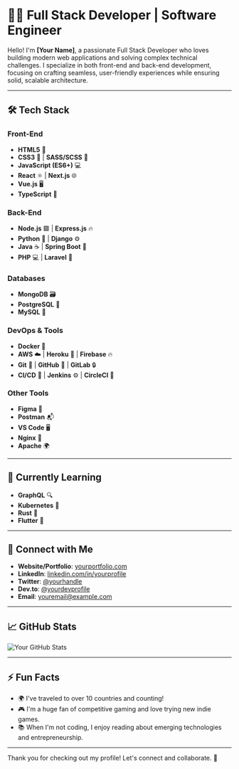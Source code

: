# 👨‍💻 Full Stack Developer | Software Engineer

Hello! I'm **[Your Name]**, a passionate Full Stack Developer who loves building modern web applications and solving complex technical challenges. I specialize in both front-end and back-end development, focusing on crafting seamless, user-friendly experiences while ensuring solid, scalable architecture.

---

## 🛠️ Tech Stack

### Front-End
- **HTML5** 📝
- **CSS3** 🎨 | **SASS/SCSS** 💅
- **JavaScript (ES6+)** 💻
- **React** ⚛️ | **Next.js** 🌐
- **Vue.js** 🖥️
- **TypeScript** 🔧

### Back-End
- **Node.js** 🟩 | **Express.js** 🔥
- **Python** 🐍 | **Django** ⚙️
- **Java** ☕ | **Spring Boot** 🚀
- **PHP** 💻 | **Laravel** 🌱

### Databases
- **MongoDB** 🗃️
- **PostgreSQL** 🐘
- **MySQL** 💾

### DevOps & Tools
- **Docker** 🐳
- **AWS** ☁️ | **Heroku** 🚀 | **Firebase** 🔥
- **Git** 🐙 | **GitHub** 💼 | **GitLab** 🔒
- **CI/CD** 🔄 | **Jenkins** ⚙️ | **CircleCI** 🔵

### Other Tools
- **Figma** 🎨
- **Postman** 📬
- **VS Code** 🖥️
- **Nginx** 🚧
- **Apache** 🌍

---

## 🌱 Currently Learning

- **GraphQL** 🔍
- **Kubernetes** 🐙
- **Rust** 🦀
- **Flutter** 📱

---

## 🔗 Connect with Me

- **Website/Portfolio**: [yourportfolio.com](https://yourportfolio.com)
- **LinkedIn**: [linkedin.com/in/yourprofile](https://linkedin.com/in/yourprofile)
- **Twitter**: [@yourhandle](https://twitter.com/yourhandle)
- **Dev.to**: [@yourdevprofile](https://dev.to/yourdevprofile)
- **Email**: [youremail@example.com](mailto:youremail@example.com)

---

## 📈 GitHub Stats

![Your GitHub Stats](https://github-readme-stats.vercel.app/api?username=yourusername&show_icons=true&hide_title=true&count_private=true&hide=prs)

---

## ⚡ Fun Facts
- 🌍 I've traveled to over 10 countries and counting!
- 🎮 I'm a huge fan of competitive gaming and love trying new indie games.
- 📚 When I'm not coding, I enjoy reading about emerging technologies and entrepreneurship.

---

Thank you for checking out my profile! Let's connect and collaborate. 🚀
